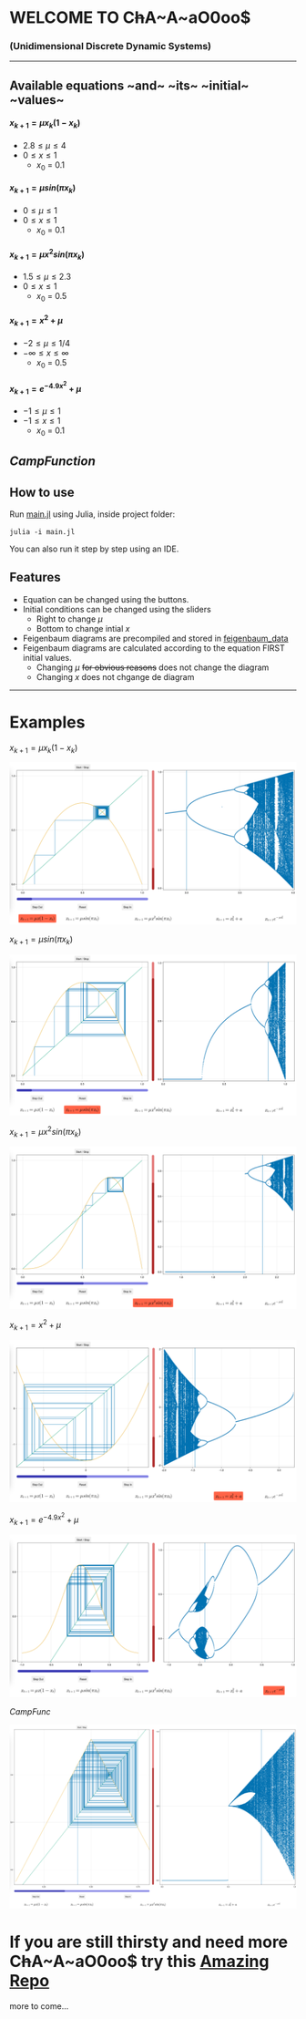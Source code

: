 # WELCOME TO C~~h~~A~A~aO$0$oo$
### (Unidimensional Discrete Dynamic Systems)

---

## Available equations ~and~ ~its~ ~initial~ ~values~

#### $x_{k+1} = \mu x_k (1 - x_k)$
-	$2.8 \le \mu \le 4$
-	$0 \le x \le 1$
	-	$x_0$ = $0.1$
#### $x_{k+1} = \mu sin (\pi x_k)$
-	$0 \le \mu \le 1$
-	$0 \le x \le 1$
	-	$x_0$ = $0.1$
#### $x_{k+1} = \mu x^2sin (\pi x_k)$
-	$1.5 \le \mu \le 2.3$
-	$0 \le x \le 1$
	-	$x_0$ = $0.5$
#### $x_{k+1} = x^2 + \mu$
-	$-2 \le \mu \le 1/4$
-	$-\infty \le x \le \infty$
	-	$x_0$ = $0.5$
#### $x_{k+1} = e^{-4.9 x^2} + \mu$
-	$-1 \le \mu \le 1$
-	$-1 \le x \le 1$
	-	$x_0$ = $0.1$
## $Camp Function$

## How to use

Run [main.jl](UnidimensionalDiscreteDynamicSystem/main.jl) using Julia, inside project folder:
```
julia -i main.jl
```
You can also run it step by step using an IDE.

## Features

-	Equation can be changed using the buttons.
-	Initial conditions can be changed using the sliders
	-	Right to change $\mu$
	-	Bottom to change intial $x$
-	Feigenbaum diagrams are precompiled and stored in [feigenbaum_data](UnidimensionalDiscreteDynamicSystem/feigenbaum_data/)
-	Feigenbaum diagrams are calculated according to the equation FIRST initial values.
	-	Changing $\mu$ ~~for obvious reasons~~ does not change the diagram
	-	Changing $x$ does not chgange de diagram

---

# Examples

$x_{k+1} = \mu x_k (1 - x_k)$

![alt text](UnidimensionalDiscreteDynamicSystem/renders/ec1.png)

$x_{k+1} = \mu sin (\pi x_k)$

![alt text](UnidimensionalDiscreteDynamicSystem/renders/ec2.png)

$x_{k+1} = \mu x^2sin (\pi x_k)$

![alt text](UnidimensionalDiscreteDynamicSystem/renders/ec3.png)

$x_{k+1} = x^2 + \mu$

![alt text](UnidimensionalDiscreteDynamicSystem/renders/ec4.png)

$x_{k+1} = e^{-4.9 x^2} + \mu$

![alt text](UnidimensionalDiscreteDynamicSystem/renders/ec5.png)


$Camp Func$

![alt text](UnidimensionalDiscreteDynamicSystem/renders/ec6.png)

# If you are still thirsty and need more C~~h~~A~A~aO$0$oo$ try this [Amazing Repo](www.github.com/dVaGaymer/fract-ol)

more to come...
